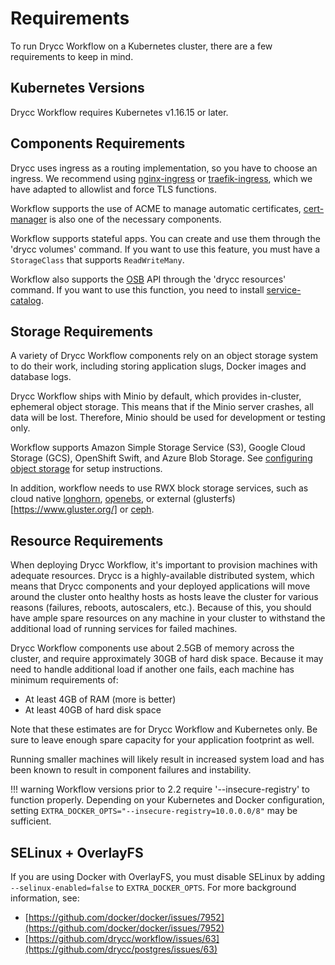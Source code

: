 # Requirements

To run Drycc Workflow on a Kubernetes cluster, there are a few requirements to keep in mind.

## Kubernetes Versions

Drycc Workflow requires Kubernetes v1.16.15 or later.

## Components Requirements

Drycc uses ingress as a routing implementation, so you have to choose an ingress.
We recommend using [nginx-ingress](https://github.com/helm/charts/tree/master/stable/nginx-ingress) or [traefik-ingress](https://github.com/helm/charts/tree/master/stable/traefik), which we have adapted to allowlist and force TLS functions.

Workflow supports the use of ACME to manage automatic certificates, [cert-manager](https://github.com/helm/charts/tree/master/stable/cert-manager) is also one of the necessary components.

Workflow supports stateful apps. You can create and use them through the 'drycc volumes' command. If you want to use this feature, you must have a `StorageClass` that supports `ReadWriteMany`.

Workflow also supports the [OSB](https://github.com/openservicebrokerapi/servicebroker) API through the 'drycc resources' command. If you want to use this function, you need to install [service-catalog](https://svc-cat.io).

## Storage Requirements

A variety of Drycc Workflow components rely on an object storage system to do their work, including storing application
slugs, Docker images and database logs.

Drycc Workflow ships with Minio by default, which provides in-cluster, ephemeral object storage. This means that if the
Minio server crashes, all data will be lost. Therefore, Minio should be used for development or testing only.

Workflow supports Amazon Simple Storage Service (S3), Google Cloud Storage (GCS), OpenShift Swift, and Azure Blob
Storage. See [configuring object storage](configuring-object-storage) for setup instructions.

In addition, workflow needs to use RWX block storage services, such as cloud native [longhorn](https://longhorn.io/), 
[openebs](https://openebs.io/), or external (glusterfs)[https://www.gluster.org/] or [ceph](https://ceph.io/).

## Resource Requirements

When deploying Drycc Workflow, it's important to provision machines with adequate resources. Drycc is a highly-available
distributed system, which means that Drycc components and your deployed applications will move around the cluster onto
healthy hosts as hosts leave the cluster for various reasons (failures, reboots, autoscalers, etc.). Because of this,
you should have ample spare resources on any machine in your cluster to withstand the additional load of running
services for failed machines.

Drycc Workflow components use about 2.5GB of memory across the cluster, and require approximately 30GB of hard disk
space. Because it may need to handle additional load if another one fails, each machine has minimum requirements of:

* At least 4GB of RAM (more is better)
* At least 40GB of hard disk space

Note that these estimates are for Drycc Workflow and Kubernetes only. Be sure to leave enough spare capacity for your
application footprint as well.

Running smaller machines will likely result in increased system load and has been known to result in component failures
and instability.

!!! warning
	Workflow versions prior to 2.2 require '--insecure-registry' to function properly. Depending on
	your Kubernetes and Docker configuration, setting
	`EXTRA_DOCKER_OPTS="--insecure-registry=10.0.0.0/8"` may be sufficient.

## SELinux + OverlayFS

If you are using Docker with OverlayFS, you must disable SELinux by adding `--selinux-enabled=false` to
`EXTRA_DOCKER_OPTS`. For more background information, see:

* [https://github.com/docker/docker/issues/7952](https://github.com/docker/docker/issues/7952)
* [https://github.com/drycc/workflow/issues/63](https://github.com/drycc/postgres/issues/63)

